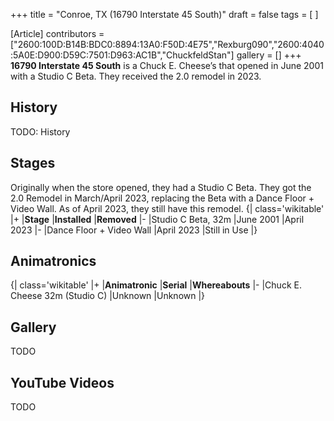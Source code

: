 +++
title = "Conroe, TX (16790 Interstate 45 South)"
draft = false
tags = [ ]

[Article]
contributors = ["2600:100D:B14B:BDC0:8894:13A0:F50D:4E75","Rexburg090","2600:4040:5A0E:D900:D59C:7501:D963:AC1B","ChuckfeldStan"]
gallery = []
+++
**16790 Interstate 45 South** is a Chuck E. Cheese’s that opened in June 2001 with a Studio C Beta. They received the 2.0 remodel in 2023.

## History ##
TODO: History 

## Stages ##
Originally when the store opened, they had a Studio C Beta. They got the 2.0 Remodel in March/April 2023, replacing the Beta with a Dance Floor + Video Wall. As of April 2023, they still have this remodel.
{| class='wikitable'
|+
|**Stage**
|**Installed**
|**Removed**
|-
|Studio C Beta, 32m
|June 2001
|April 2023
|-
|Dance Floor + Video Wall
|April 2023
|Still in Use
|}

## Animatronics ##
{| class='wikitable'
|+
|**Animatronic**
|**Serial**
|**Whereabouts**
|-
|Chuck E. Cheese 32m (Studio C)
|Unknown
|Unknown
|}

## Gallery ##
TODO

## YouTube Videos ##
TODO